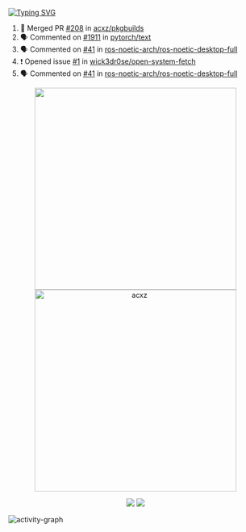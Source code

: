 [![Typing SVG](https://readme-typing-svg.herokuapp.com?size=16&color=AFFFA3&multiline=true&height=75&lines=contributing+to+robotics%2Faerospace%2Fml%2Fgpu+software;packaging+it+for+archlinux;ricer)](https://git.io/typing-svg)

<!--START_SECTION:activity-->
1. 🎉 Merged PR [#208](https://github.com/acxz/pkgbuilds/pull/208) in [acxz/pkgbuilds](https://github.com/acxz/pkgbuilds)
2. 🗣 Commented on [#1911](https://github.com/pytorch/text/issues/1911) in [pytorch/text](https://github.com/pytorch/text)
3. 🗣 Commented on [#41](https://github.com/ros-noetic-arch/ros-noetic-desktop-full/issues/41) in [ros-noetic-arch/ros-noetic-desktop-full](https://github.com/ros-noetic-arch/ros-noetic-desktop-full)
4. ❗️ Opened issue [#1](https://github.com/wick3dr0se/open-system-fetch/issues/1) in [wick3dr0se/open-system-fetch](https://github.com/wick3dr0se/open-system-fetch)
5. 🗣 Commented on [#41](https://github.com/ros-noetic-arch/ros-noetic-desktop-full/issues/41) in [ros-noetic-arch/ros-noetic-desktop-full](https://github.com/ros-noetic-arch/ros-noetic-desktop-full)
<!--END_SECTION:activity-->

<p align="center">
  <img width="400em" src=https://github-readme-stats.vercel.app/api?username=acxz&include_all_commits=true&show_icons=true />
  <img width="400em" src="https://github-readme-streak-stats.herokuapp.com/?user=acxz&" alt="acxz" />
</p>

<p align="center">
  <img src=https://github-readme-stats.vercel.app/api/top-langs/?username=acxz&layout=compact />
  <img src=https://github-profile-trophy.vercel.app/?username=acxz&row=2&column=4 />
</p>

![activity-graph](https://activity-graph.herokuapp.com/graph?username=acxz&theme=aqua)
